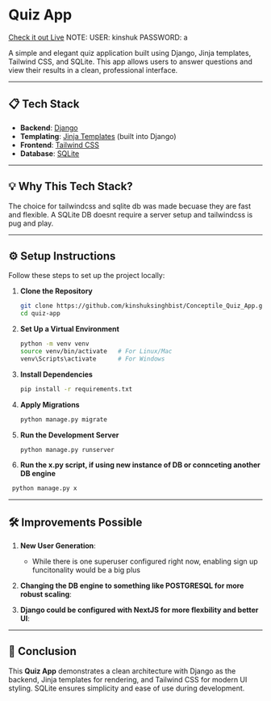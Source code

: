 
# Quiz App

[Check it out Live](https://conceptile-quiz-app-i3kq.onrender.com/)
NOTE: 
USER: kinshuk
PASSWORD: a

A simple and elegant quiz application built using Django, Jinja templates, Tailwind CSS, and SQLite. This app allows users to answer questions and view their results in a clean, professional interface.


---

## 📋 Tech Stack

- **Backend**: [Django](https://www.djangoproject.com/)  
- **Templating**: [Jinja Templates](https://jinja.palletsprojects.com/) (built into Django)  
- **Frontend**: [Tailwind CSS](https://tailwindcss.com/)  
- **Database**: [SQLite](https://www.sqlite.org/)  

---

## 💡 Why This Tech Stack?

The choice for tailwindcss and sqlite db was made becuase they are fast and flexible. A SQLite DB doesnt require a server setup and tailwindcss is pug and play. 

---

## ⚙️ Setup Instructions

Follow these steps to set up the project locally:

1. **Clone the Repository**  
   ```bash
   git clone https://github.com/kinshuksinghbist/Conceptile_Quiz_App.git
   cd quiz-app
   ```

2. **Set Up a Virtual Environment**  
   ```bash
   python -m venv venv
   source venv/bin/activate   # For Linux/Mac
   venv\Scripts\activate      # For Windows
   ```

3. **Install Dependencies**  
   ```bash
   pip install -r requirements.txt
   ```

4. **Apply Migrations**  
   ```bash
   python manage.py migrate
   ```

5. **Run the Development Server**  
   ```bash
   python manage.py runserver
   ```
5. **Run the x.py script, if using new instance of DB or connceting another DB engine**  
  ```bash
   python manage.py x
   ```

---

## 🛠 Improvements Possible

1. **New User Generation**:  
   - While there is one superuser configured right now, enabling sign up funcitonality would be a big plus

2. **Changing the DB engine to something like POSTGRESQL for more robust scaling**:  
  
3. **Django could be configured with NextJS for more flexbility and better UI**:  

---

## 🎉 Conclusion

This **Quiz App** demonstrates a clean architecture with Django as the backend, Jinja templates for rendering, and Tailwind CSS for modern UI styling. SQLite ensures simplicity and ease of use during development.


